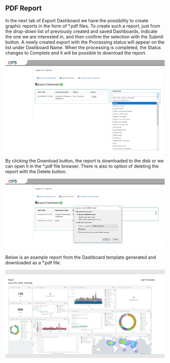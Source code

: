 PDF Report
----------

In the next tab of Export Dashboard we have the possibility to create
graphic reports in the form of \*.pdf files. To create such a report,
just from the drop-down list of previously created and saved
Dashboards, indicate the one we are interested in, and then confirm
the selection with the Submit button. A newly created export with the
Processing status will appear on the list under Dashboard Name. When
the processing is completed, the Status changes to Complete and it
will be possible to download the report.

![](./media/media/image45.png)

By clicking the Download button, the report is downloaded to the disk
or we can open it in the \*.pdf file browser. There is also to option
of deleting the report with the Delete button.

![](./media/media/image46.png)

Below is an example report from the Dashboard template generated and
downloaded as a \*.pdf file.

![](./media/media/image47.png)
